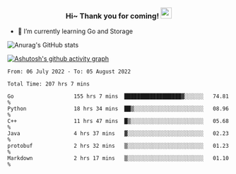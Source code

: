 <h3 align="center">
    Hi~ Thank you for coming!
    <img src="https://media.giphy.com/media/hvRJCLFzcasrR4ia7z/giphy.gif" width="25px">
</h3>

<!--
**pineapple-man/pineapple-man** is a ✨ _special_ ✨ repository because its `README.md` (this file) appears on your GitHub profile.

Here are some ideas to get you started:
- 🔭 I’m currently working on ...
- 🤔 I’m looking for help with ...
- 💬 Ask me about ...
- 📫 How to reach me: ...
- 😄 Pronouns: ...
- ⚡ Fun fact: 
- 👯 I’m looking to collaborate on kubernetes
-->
- 🌱 I’m currently learning Go and Storage


![Anurag's GitHub stats](https://github-readme-stats.vercel.app/api?username=pineapple-man&show_icons=true&theme=radical)


[![Ashutosh's github activity graph](https://activity-graph.herokuapp.com/graph?username=pineapple-man&bg_color=fffff0&color=708090&line=24292e&point=24292e&area=true&hide_border=true)](https://github.com/ashutosh00710/github-readme-activity-graph)

<!--START_SECTION:waka-->

```text
From: 06 July 2022 - To: 05 August 2022

Total Time: 207 hrs 7 mins

Go                   155 hrs 7 mins  ██████████████████▓░░░░░░   74.81 %
Python               18 hrs 34 mins  ██▒░░░░░░░░░░░░░░░░░░░░░░   08.96 %
C++                  11 hrs 47 mins  █▒░░░░░░░░░░░░░░░░░░░░░░░   05.68 %
Java                 4 hrs 37 mins   ▓░░░░░░░░░░░░░░░░░░░░░░░░   02.23 %
protobuf             2 hrs 32 mins   ▒░░░░░░░░░░░░░░░░░░░░░░░░   01.23 %
Markdown             2 hrs 17 mins   ▒░░░░░░░░░░░░░░░░░░░░░░░░   01.10 %
```

<!--END_SECTION:waka-->
